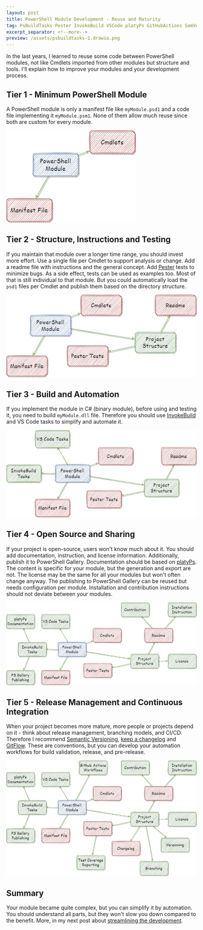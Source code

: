 ```yaml
---
layout: post
title: PowerShell Module Development - Reuse and Maturity
tag: PsBuildTasks Pester InvokeBuild VSCode platyPs GitHubActions SemVer KeepAChangeLog GitFlow
excerpt_separator: <!--more-->
preview: /assets/psbuildtasks-1.drawio.png
---
```


In the last years, I learned to reuse some code between PowerShell modules, not like Cmdlets imported from other modules but structure and tools.
I'll explain how to improve your modules and your development process.

<!--more-->

## Tier 1 - Minimum PowerShell Module

A PowerShell module is only a manifest file like `myModule.psd1` and a code file implementing it `myModule.psm1`. None of them allow much reuse since both are custom for every module.

![PsBuildTasks Overview - Tier 1](/assets/psbuildtasks-1.drawio.png)

## Tier 2 - Structure, Instructions and Testing

If you maintain that module over a longer time range, you should invest more effort.
Use a single file per Cmdlet to support analysis or change.
Add a readme file with instructions and the general concept.
Add [Pester](https://github.com/pester/pester) tests to minimize bugs. As a side effect, tests can be used as examples too.
Most of that is still individual to that module. But you could automatically load the `psd1` files per Cmdlet and publish them based on the directory structure.

![PsBuildTasks Overview - Stage 2](/assets/psbuildtasks-2.drawio.png)

## Tier 3 - Build and Automation

If you implement the module in C# (binary module), before using and testing it, you need to build `myModule.dll` file.
Therefore you should use [InvokeBuild](https://github.com/nightroman/Invoke-Build) and VS Code tasks to simplify and automate it.

![PsBuildTasks Overview - Stage 3](/assets/psbuildtasks-3.drawio.png)

## Tier 4 - Open Source and Sharing

If your project is open-source, users won't know much about it.
You should add documentation, instruction, and license information.
Additionally, publish it to PowerShell Gallery.
Documentation should be based on [platyPs](https://github.com/PowerShell/platyPS).
The content is specific for your module, but the generation and export are not.
The license may be the same for all your modules but won't often change anyway.
The publishing to PowerShell Gallery can be reused but needs configuration per module.
Installation and contribution instructions should not deviate between your modules.

![PsBuildTasks Overview - Stage 4](/assets/psbuildtasks-4.drawio.png)

## Tier 5 - Release Management and Continuous Integration

When your project becomes more mature, more people or projects depend on it - think about release management, branching models, and CI/CD.
Therefore I recommend [Semantic Versioning](https://semver.org), [keep a changelog](https://keepachangelog.com) and [GitFlow](https://nvie.com/posts/a-successful-git-branching-model/).
These are conventions, but you can develop your automation workflows for build validation, release, and pre-release.

![PsBuildTasks Overview - Final Stage](/assets/psbuildtasks.drawio.png)

## Summary

Your module became quite complex, but you can simplify it by automation.
You should understand all parts, but they won't slow you down compared to the benefit.
More, in my next post about [streamlining the development](2022-04-16-Streamlining-PowerShell-Modules-with-PsBuildTasks.md).
